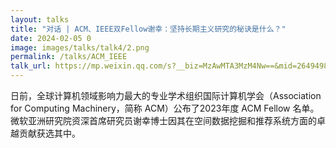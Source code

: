 ```yaml
---
layout: talks
title: "对话 | ACM、IEEE双Fellow谢幸：坚持长期主义研究的秘诀是什么？"
date: 2024-02-05 0
image: images/talks/talk4/2.png
permalink: /talks/ACM_IEEE
talk_url: https://mp.weixin.qq.com/s?__biz=MzAwMTA3MzM4Nw==&mid=2649498437&idx=1&sn=8ce7d853edf9368de2286f8d17bbce9c&chksm=82c7cac1b5b043d72b334c9062516ab7b1cd702e948032553f5be348b6f2cd52fcbf25085973&mpshare=1&scene=1&srcid=0607PPROMi8nij7NLjUQCLru&sharer_shareinfo=e733d5aeb14460570ce3b667cbc070ed&sharer_shareinfo_first=e733d5aeb14460570ce3b667cbc070ed#rd
---
```


日前，全球计算机领域影响力最大的专业学术组织国际计算机学会（Association for Computing Machinery，简称 ACM）公布了2023年度 ACM Fellow 名单。微软亚洲研究院资深首席研究员谢幸博士因其在空间数据挖掘和推荐系统方面的卓越贡献获选其中。 